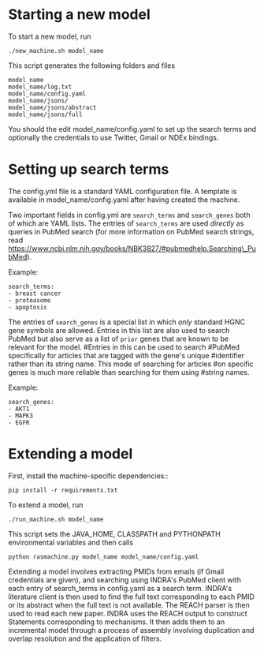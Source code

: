 Starting a new model
====================

To start a new model, run

    ./new_machine.sh model_name

This script generates the following folders and files

    model_name
    model_name/log.txt
    model_name/config.yaml
    model_name/jsons/
    model_name/jsons/abstract
    model_name/jsons/full

You should the edit model\_name/config.yaml to set up the search terms
and optionally the credentials to use Twitter, Gmail or NDEx bindings.

Setting up search terms
=======================

The config.yml file is a standard YAML configuration file. A template
is available in  model\_name/config.yaml after having created the machine.

Two important fields in config.yml are `search_terms` and `search_genes`
both of which are YAML lists. The entries of `search_terms` are used
_directly_ as queries in PubMed search (for more information on PubMed
search strings, read https://www.ncbi.nlm.nih.gov/books/NBK3827/#pubmedhelp.Searching\_PubMed).

Example:
```
search_terms:
- breast cancer
- proteasome
- apoptosis
```

The entries of `search_genes` is a special list in which _only_ standard
HGNC gene symbols are allowed. Entries in this list are also used
to search PubMed but also serve as a list of `prior` genes that are known
to be relevant for the model.
#Entries in this can be used to search
#PubMed specifically for articles that are tagged with the gene's unique
#identifier rather than its string name. This mode of searching for articles
#on specific genes is much more reliable than searching for them using
#string names.


Example:
```
search_genes:
- AKT1
- MAPK3
- EGFR
```

Extending a model
=================

First, install the machine-specific dependencies::

    pip install -r requirements.txt

To extend a model, run

    ./run_machine.sh model_name

This script sets the JAVA\_HOME, CLASSPATH and PYTHONPATH environmental
variables and then calls

    python rasmachine.py model_name model_name/config.yaml

Extending a model involves extracting PMIDs from emails (if Gmail credentials
are given), and searching using INDRA's PubMed client with each entry
of search\_terms in config.yaml as a search term.  INDRA's literature
client is then used to find the full text corresponding to each PMID
or its abstract when the full text is not available.
The REACH parser is then used to read each new paper.
INDRA uses the REACH output to construct Statements corresponding to
mechanisms. It then adds them to an incremental model through a process of
assembly involving duplication and overlap resolution and the application of
filters.

